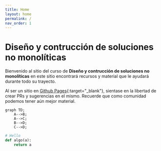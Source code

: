 ```yaml
---
title: Home
layout: home
permalink: /
nav_order: 1
---
```


# Diseño y contrucción de soluciones no monolíticas

Bienvenido al sitio del curso de **Diseño y contrucción de soluciones no monolíticas** en este sitio encontrará recursos y material que le ayudará durante todo su trayecto.

Al ser un sitio en [Github Pages](https://pages.github.com/){:target="_blank"}, sientase en la libertad de crear PRs y sugerencias en el mismo. Recuerde que como comunidad podemos tener aún mejor material.

```mermaid
graph TD;
    A-->B;
    A-->C;
    B-->D;
    C-->D;
```

```python
# Hello
def algo(a):
    return a
```
